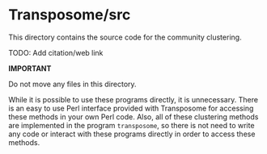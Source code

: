 Transposome/src
===========

This directory contains the source code for the community clustering. 

TODO: Add citation/web link



**IMPORTANT**

Do not move any files in this directory. 


While it is possible to use these programs directly, it is unnecessary. There is 
an easy to use Perl interface provided with Transposome for accessing these methods 
in your own Perl code. Also, all of these clustering methods are implemented in the 
program `transposome`, so there is not need to write any code or interact with 
these programs directly in order to access these methods.

